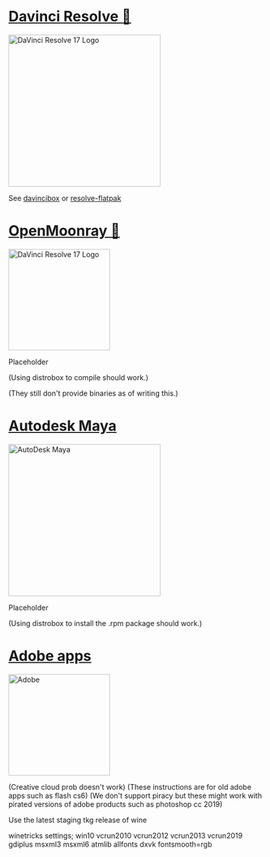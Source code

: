 # [Davinci Resolve 🎥](https://www.blackmagicdesign.com/products/davinciresolve)
<img src="https://upload.wikimedia.org/wikipedia/commons/9/90/DaVinci_Resolve_17_logo.svg" alt="DaVinci Resolve 17 Logo" width="300"/>

See [davincibox](https://github.com/zelikos/davincibox) or [resolve-flatpak](https://gitgud.io/Twig6943/resolve-flatpak)

# [OpenMoonray 🌙](https://github.com/dreamworksanimation/openmoonray)

<img src="https://avatars.githubusercontent.com/u/1458180?s=200&v=4" alt="DaVinci Resolve 17 Logo" width="200"/>

Placeholder

(Using distrobox to compile should work.) 

(They still don't provide binaries as of writing this.)

# [Autodesk Maya](https://www.autodesk.com/products/maya/overview)
<img src="https://i.pinimg.com/originals/a6/a4/bf/a6a4bfb514e96ecf6fdbb6cce692cc48.png" alt="AutoDesk Maya" width="300"/>

Placeholder

(Using distrobox to install the .rpm package should work.)

# [Adobe apps](https://adobe.com/) 

<img src="https://www.edigitalagency.com.au/wp-content/uploads/Adobe-logo-png-red-vertical-218x300.png" alt="Adobe" width="200"/>

(Creative cloud prob doesn't work) (These instructions are for old adobe apps such as flash cs6) (We don't support piracy but these might work with pirated versions of adobe products such as photoshop cc 2019)

Use the latest staging tkg release of wine

winetricks settings; win10 vcrun2010 vcrun2012 vcrun2013 vcrun2019 gdiplus msxml3 msxml6 atmlib allfonts dxvk
fontsmooth=rgb
